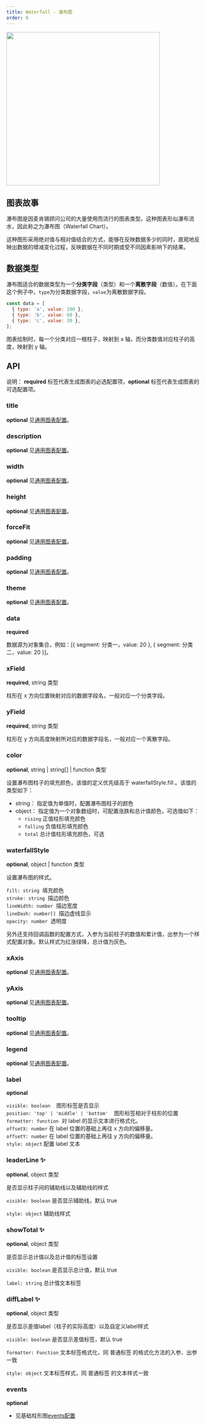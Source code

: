 ```yaml
---
title: Waterfall - 瀑布图
order: 6
---
```


<img src = 'https://gw.alipayobjects.com/mdn/rms_d314dd/afts/img/A*bGs4TrlVlrEAAAAAAAAAAABkARQnAQ' width = '400'>

## 图表故事

瀑布图是因麦肯锡顾问公司的大量使用而流行的图表类型。这种图表形似瀑布流水，因此称之为瀑布图（Waterfall Chart）。

这种图形采用绝对值与相对值结合的方式，能够在反映数据多少的同时，直观地反映出数据的增减变化过程，反映数据在不同时期或受不同因素影响下的结果。

## 数据类型

瀑布图适合的数据类型为一个**分类字段**（类型）和一个**离散字段**（数值）。在下面这个例子中，`type`为分类数据字段，`value`为离散数据字段。

```js
const data = [
  { type: 'a', value: 100 },
  { type: 'b', value: 60 },
  { type: 'c', value: 30 },
];
```

图表绘制时，每一个分类对应一根柱子，映射到 x 轴，而分类数值对应柱子的高度，映射到 y 轴。

## API

说明： **required** 标签代表生成图表的必选配置项，**optional** 标签代表生成图表的可选配置项。

### title

**optional** 见[通用图表配置](../general-config#title)。

### description

**optional** 见[通用图表配置](../general-config#description)。

### width

**optional** 见[通用图表配置](../general-config#width)。

### height

**optional** 见[通用图表配置](../general-config#height)。

### forceFit

**optional** 见[通用图表配置](../general-config#forceFit)。

### padding

**optional** 见[通用图表配置](../general-config#padding)。

### theme

**optional** 见[通用图表配置](../general-config#theme)。

### data

**required**

数据源为对象集合，例如：[{ segment: 分类一，value: 20 }, { segment: 分类二，value: 20 }]。

### xField

**required**, string 类型

柱形在 x 方向位置映射对应的数据字段名，一般对应一个分类字段。

### yField

**required**, string 类型

柱形在 y 方向高度映射所对应的数据字段名，一般对应一个离散字段。

### color

**optional**, string | string[] | function 类型

设置瀑布图柱子的填充颜色，该值的定义优先级高于 waterfallStyle.fill 。该值的类型如下：

- string： 指定值为单值时，配置瀑布图柱子的颜色
- object： 指定值为一个对象数组时，可配置涨跌和总计值颜色，可选值如下：
   - `rising`  正值柱形填充颜色
   - `falling` 负值柱形填充颜色
   - `total`  总计值柱形填充颜色，可选


### waterfallStyle

**optional**, object | function 类型

设置瀑布图的样式。

`fill: string`  填充颜色<br />
`stroke: string`  描边颜色<br />
`lineWidth: number`  描边宽度<br />
`lineDash: number[]`  描边虚线显示<br />
`opacity: number`  透明度

另外还支持回调函数的配置方式，入参为当前柱子的数值和累计值，出参为一个样式配置对象。默认样式为红涨绿降，总计值为灰色。

### xAxis

**optional** 见[通用图表配置](../general-config#categoryaxis)。

### yAxis

**optional** 见[通用图表配置](../general-config#linearaxis)。

### tooltip

**optional** 见[通用图表配置](../general-config#tooltip)。

### legend

**optional** 见[通用图表配置](../general-config#legend)。

### label

**optional**

`visible: boolean`    图形标签是否显示<br />
`position: 'top' | 'middle' | 'bottom'`    图形标签相对于柱形的位置<br />
`formatter: function`  对 label 的显示文本进行格式化。<br />
`offsetX: number` 在 label 位置的基础上再往 x 方向的偏移量。<br />
`offsetY: number` 在 label 位置的基础上再往 y 方向的偏移量。<br/>
`style: object` 配置 label 文本

### leaderLine ✨

**optional**,  object 类型

是否显示柱子间的辅助线以及辅助线的样式

`visible: boolean` 是否显示辅助线，默认 true

`style: object` 辅助线样式

### showTotal ✨

**optional**,  object 类型

是否显示总计值以及总计值的标签设置

`visible: boolean` 是否显示总计值，默认 true

`label: string` 总计值文本标签

### diffLabel ✨

**optional**,  object 类型

是否显示差值label（柱子的实际高度）以及自定义label样式

`visible: boolean` 是否显示差值标签，默认 true

`formatter: Function` 文本标签格式化，同 普通标签 的格式化方法的入参、出参一致

`style: object` 文本标签样式，同 普通标签 的文本样式一致

### events

**optional**

- 见基础柱形图[events配置](./column#events)
